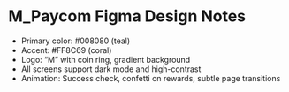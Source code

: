 # M_Paycom Figma Design Notes

- Primary color: #008080 (teal)
- Accent: #FF8C69 (coral)
- Logo: “M” with coin ring, gradient background
- All screens support dark mode and high-contrast
- Animation: Success check, confetti on rewards, subtle page transitions